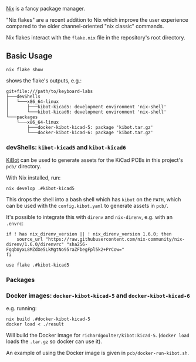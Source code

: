 [Nix](https://nixos.org/) is a fancy package manager.

"Nix flakes" are a recent addition to Nix which improve the user
experience compared to the older channel-oriented "nix classic"
commands.

Nix flakes interact with the `flake.nix` file in the repository's root
directory.

## Basic Usage

```
nix flake show
```

shows the flake's outputs, e.g.:

```
git+file:///path/to/keyboard-labs
├───devShells
│   └───x86_64-linux
│       ├───kibot-kicad5: development environment 'nix-shell'
│       └───kibot-kicad6: development environment 'nix-shell'
└───packages
    └───x86_64-linux
        ├───docker-kibot-kicad-5: package 'kibot.tar.gz'
        └───docker-kibot-kicad-6: package 'kibot.tar.gz'
```

### devShells: `kibot-kicad5` and `kibot-kicad6`

[KiBot](https://github.com/INTI-CMNB/KiBot) can be used to generate
assets for the KiCad PCBs in this project's `pcb/` directory.

With Nix installed, run:

```
nix develop .#kibot-kicad5
```

This drops the shell into a bash shell which has `kibot` on the
`PATH`, which can be used with the `config.kibot.yaml` to generate
assets in `pcb/`.

It's possible to integrate this with `direnv` and `nix-direnv`, e.g.
with an `.envrc`:

```
if ! has nix_direnv_version || ! nix_direnv_version 1.6.0; then
    source_url "https://raw.githubusercontent.com/nix-community/nix-direnv/1.6.0/direnvrc" "sha256-FqqbUyxL8MZdXe5LkMgtNo95raZFbegFpl5k2+PrCow="
fi

use flake .#kibot-kicad5
```

### Packages

### Docker images: `docker-kibot-kicad-5` and `docker-kibot-kicad-6`

e.g. running:

```
nix build .#docker-kibot-kicad-5
docker load < ./result
```

Will build the Docker image for `richardgoulter/kibot:kicad-5`.
(`docker load` loads the `.tar.gz` so docker can use it).

An example of using the Docker image is given in
`pcb/docker-run-kibot.sh`.
